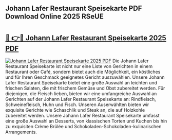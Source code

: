 ## Johann Lafer Restaurant Speisekarte PDF Download Online 2025 RSeUE

# <h2><a href="http://gccld4n.nevu.top/?p=Johann+Lafer+Restaurant+Speisekarte">🔗 👉🔴 Johann Lafer Restaurant Speisekarte 2025 PDF</a></h2>

[![Johann Lafer Restaurant Speisekarte 2025 PDF](https://i.imgur.com/dBaPXMq.png)](http://gccld4n.nevu.top/?p=Johann+Lafer+Restaurant+Speisekarte)
Die Johann Lafer Restaurant Speisekarte ist nicht nur eine Liste von Gerichten in einem Restaurant oder Café, sondern bietet auch die Möglichkeit, ein köstliches und für Ihren Geschmack geeignetes Gericht auszuwählen. Unsere Johann Lafer Restaurant Speisekarte bietet eine große Auswahl an leichten und frischen Salaten, die mit frischem Gemüse und Obst zubereitet werden. Für diejenigen, die Fleisch lieben, bieten wir eine umfangreiche Auswahl an Gerichten auf der Johann Lafer Restaurant Speisekarte an: Rindfleisch, Schweinefleisch, Huhn und Fisch. Unseren Auserwählten bieten wir exquisite Gerichte wie Schaschlik und Steak an, die auf Holzkohle zubereitet werden. Unsere Johann Lafer Restaurant Speisekarte umfasst eine große Auswahl an Desserts, von klassischen Torten und Kuchen bis hin zu exquisiten Crème Brûlée und Schokoladen-Schokoladen-kulinarischen Arrangements.

